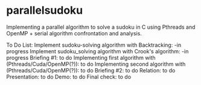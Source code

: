 # parallelsudoku
Implementing a parallel algorithm to solve a sudoku in C using Pthreads and OpenMP + serial algorithm confrontation and analysis.

To Do List:
Implement sudoku-solving algorithm with Backtracking: -in progress
Implement sudoku_solving algorithm with Crook's algorithm: -in progress
Briefing #1: to do
Implementing first algorithm with (Pthreads/Cuda/OpenMP(?)): to do
Implementing second algorithm with (Pthreads/Cuda/OpenMP(?)): to do
Briefing #2: to do
Relation: to do
Presentation: to do 
Demo: to do
Final check: to do

